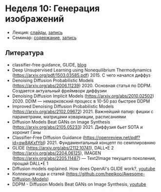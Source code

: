 # Неделя 10: Генерация изображений

* Лекция: [слайды](), [запись]()
* Семинар: [содержание](), [запись]()

## Литература

* classifier-free guidance, GLIDE, [blog](https://lilianweng.github.io/posts/2021-07-11-diffusion-models/)
* Deep Unsupervised Learning using Nonequilibrium Thermodynamics (https://arxiv.org/pdf/1503.03585.pdf) 2015. С чего начался диффуз
* Denoising Diffusion Probabilistic Models (https://arxiv.org/abs/2006.11239) 2020. Основная статья по DDPM. Создается актуальный фреймворк диффузии
* Denoising Diffusion Implicit Models (https://arxiv.org/abs/2010.02502) 2020. DDIM — немарковский процесс в 10-50 раз быстрее DDPM
* Improved Denoising Diffusion Probabilistic Models (https://arxiv.org/abs/2102.09672) 2021. Важнейший папир: фишки с параметрами, матрицами ковариации, расписаниями
* Diffusion Models Beat GANs on Image Synthesis (https://arxiv.org/abs/2105.05233) 2021. Диффузия бьет SOTA и хоронит Ганы
* Classifier-Free Diffusion Guidance (https://openreview.net/pdf?id=qw8AKxfYbI) 2021. Фундаментальный концепт по семплировнию
* GLIDE (https://arxiv.org/abs/2112.10741), DALL•E 2 (https://arxiv.org/abs/2204.06125), IMAGEN (https://arxiv.org/abs/2205.11487) — Text2Image текущего поколения, прощай DALL•E 1
* Diffusion models explained. How does OpenAI's GLIDE work?, [youtube](https://youtu.be/344w5h24-h8)
* Коллекция кода и статей  (https://github.com/heejkoo/Awesome-Diffusion-Models)
* DDPM - Diffusion Models Beat GANs on Image Synthesis, [youtube](https://youtu.be/W-O7AZNzbzQ)